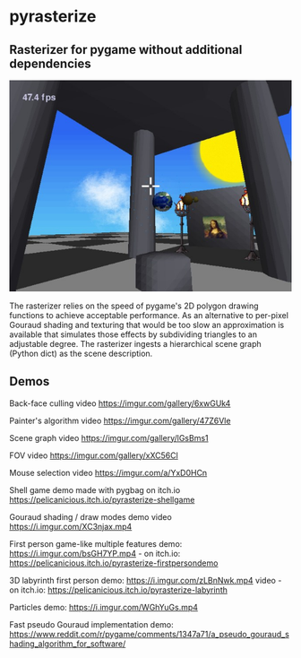 # pyrasterize

## Rasterizer for pygame without additional dependencies
![Screenshot of demo_first_person.py](assets/title.jpg)

The rasterizer relies on the speed of pygame's 2D polygon drawing functions to achieve acceptable performance.
As an alternative to per-pixel Gouraud shading and texturing that would be too slow an approximation is
available that simulates those effects by subdividing triangles to an adjustable degree.
The rasterizer ingests a hierarchical scene graph (Python dict) as the scene description.

## Demos

Back-face culling video https://imgur.com/gallery/6xwGUk4

Painter's algorithm video https://imgur.com/gallery/47Z6Vle

Scene graph video https://imgur.com/gallery/lGsBms1

FOV video https://imgur.com/gallery/xXC56Cl

Mouse selection video https://imgur.com/a/YxD0HCn

Shell game demo made with pygbag on itch.io https://pelicanicious.itch.io/pyrasterize-shellgame

Gouraud shading / draw modes demo video https://i.imgur.com/XC3njax.mp4

First person game-like multiple features demo: https://i.imgur.com/bsGH7YP.mp4 - on itch.io: https://pelicanicious.itch.io/pyrasterize-firstpersondemo

3D labyrinth first person demo: https://i.imgur.com/zLBnNwk.mp4 video - on itch.io: https://pelicanicious.itch.io/pyrasterize-labyrinth

Particles demo: https://i.imgur.com/WGhYuGs.mp4

Fast pseudo Gouraud implementation demo: https://www.reddit.com/r/pygame/comments/1347a71/a_pseudo_gouraud_shading_algorithm_for_software/
